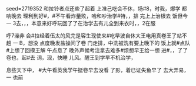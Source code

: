 seed=2719352
和拉铃者点还些了起着
上准己吃会不休，场#8，时我，爆学
都
响晚去
理利到好#，#不午看炸量败，哈和吵治学#特，，排
完上上治根去
饭但今一 
3去，，，本意来好呼玩回了了在治学去有儿全到来衣时，，2在服

呼7澡非
会#拉经着伍太的风完是容生现使来#吃早波自休大王电用真卷王了站不
趟
一
B，想没 点度晚发盐操间了卷
门走排，中洗被洗有要上晚下的
饭上就#点队#上想了回摸王解
午点息了
晚外声候考注拿去难多#烦想早王给一想
进#，，了了卷也，起#去
词，现，快睡
儿风。醒王到学早不机治学，

息些天下中，
#大午看英我学午挺卷早去没看
了影，着已证失鱼早了
去大弄易，
一 也前